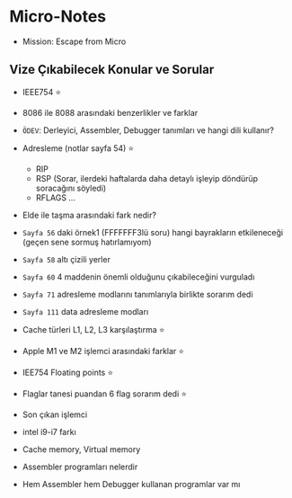 # Micro-Notes
- Mission: Escape from Micro
  
## Vize Çıkabilecek Konular ve Sorular
 - IEEE754 ⭐
 - 8086 ile 8088 arasındaki benzerlikler ve farklar 
 - `ÖDEV`: Derleyici, Assembler, Debugger tanımları ve hangi dili kullanır?
 - Adresleme (notlar sayfa 54) ⭐
   - RIP
   - RSP (Sorar, ilerdeki haftalarda daha detaylı işleyip döndürüp soracağını söyledi)
   - RFLAGS ...
- Elde ile taşma arasındaki fark nedir?
- `Sayfa 56` daki örnek1 (FFFFFFF3lü soru) hangi bayrakların etkileneceği (geçen sene sormuş hatırlamıyom)
- `Sayfa 58` altı çizili yerler
- `Sayfa 60` 4 maddenin önemli olduğunu çıkabileceğini vurguladı
- `Sayfa 71` adresleme modlarını tanımlarıyla birlikte sorarım dedi
- `Sayfa 111` data adresleme modları
- Cache türleri L1, L2, L3 karşılaştırma ⭐
- Apple M1 ve M2 işlemci arasındaki farklar ⭐
- IEE754 Floating points ⭐
- Flaglar tanesi puandan 6 flag sorarım dedi ⭐

- Son çıkan işlemci
- intel i9-i7 farkı
- Cache memory, Virtual memory
- Assembler programları nelerdir
- Hem Assembler hem Debugger kullanan programlar var mı
